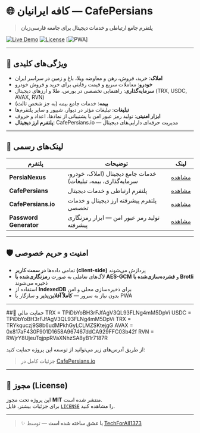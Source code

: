 # 🌐 کافه ایرانیان — CafePersians

> **پلتفرم جامع ارتباطی و خدمات دیجیتال برای جامعه فارسی‌زبان**

[![Live Demo](https://img.shields.io/badge/🚀_دمو-زنده_در_گیت‌هاب-blue?style=for-the-badge&logo=github)](https://techforall1373.github.io/CafePersians/)
[![License](https://img.shields.io/badge/لایسنس-MIT-green?style=for-the-badge)](LICENSE)
[![PWA](https://img.shields.io/badge/PWA-پشتیبانی_شده-orange?style=for-the-badge&logo=pwa)]

---

## 🌟 ویژگی‌های کلیدی

- **املاک**: خرید، فروش، رهن و معاوضه ویلا، باغ و زمین در سراسر ایران  
- **خودرو**: معاملات سریع و قیمت رقابتی برای خرید و فروش خودرو  
- **سرمایه‌گذاری**: راهنمایی تخصصی در بورس، طلا و ارزهای دیجیتال (TRX, USDC, AVAX, RVN)  
- **بیمه**: خدمات جامع بیمه (به جز شخص ثالث)  
- **تبلیغات**: تبلیغات مؤثر در دیوار، شیپور و سایر پلتفرم‌ها  
- **ابزار امنیتی**: تولید رمز عبور امن با پشتیبانی از نمادها، اعداد و حروف  
- **پلتفرم ارز دیجیتال**: CafePersians.io — مدیریت حرفه‌ای دارایی‌های دیجیتال  

---

## 🔗 لینک‌های رسمی

| پلتفرم | توضیحات | لینک |
|--------|--------|------|
| **PersiaNexus** | خدمات جامع دیجیتال (املاک، خودرو، سرمایه‌گذاری، بیمه، تبلیغات) | [مشاهده](https://techforall1373.github.io/PersiaNexus/) |
| **CafePersians** | پلتفرم ارتباطی و خدمات دیجیتال | [مشاهده](https://techforall1373.github.io/CafePersians/) |
| **CafePersians.io** | پلتفرم پیشرفته ارز دیجیتال و خدمات تخصصی | [مشاهده](https://techforall1373.github.io/Cafepersians.io/) |
| **Password Generator** | تولید رمز عبور امن — ابزار رمزنگاری پیشرفته | [مشاهده](https://techforall1373.github.io/cafe-persians-password-gen/) |

---

## 🛡️ امنیت و حریم خصوصی

- تمامی داده‌ها **در سمت کاربر (client-side)** پردازش می‌شوند  
- لاگ‌های تعاملی به صورت **رمزنگاری‌شده با AES-GCM** و **فشرده‌سازی‌شده با Brotli** ذخیره می‌شوند  
- استفاده از **IndexedDB** برای ذخیره‌سازی محلی و امن  
- بدون نیاز به سرور — **کاملاً آفلاین‌پذیر** و سازگار با PWA  

---

##💖 حمایت مالی
TRX = TPiDbYoBH3rFJfAgV3QL93FLNg4mM5DpVi
USDC = TPiDbYoBH3rFJfAgV3QL93FLNg4mM5DpVi
TRX = TRYkquczj9S8b6udMPkhGyLCLMZSKtejgG
AVAX = 0x817aF430F901D1658A967467ddCA929FFC03b42f
RVN = RWjrY8UjeuTqjppRVaXNhzSA8yB1r7187R

از طریق آدرس‌های زیر می‌توانید از توسعه این پروژه حمایت کنید:

> جزئیات کامل در [CafePersians.io](https://techforall1373.github.io/Cafepersians.io/)

---

## 📄 مجوز (License)

این پروژه تحت مجوز **MIT** منتشر شده است.  
برای جزئیات بیشتر، فایل [`LICENSE`](LICENSE) را مشاهده کنید.

---

> ✨ **با عشق ساخته شده است** — توسط [TechForAll1373](https://github.com/TechForAll1373)
